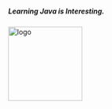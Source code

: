 <h5 >
  Learning Java is Interesting. 
  </h5>
  <img src="https://logolook.net/wp-content/uploads/2022/11/Java-Logo.png" align = "left" alt = "logo" width = "150" >

